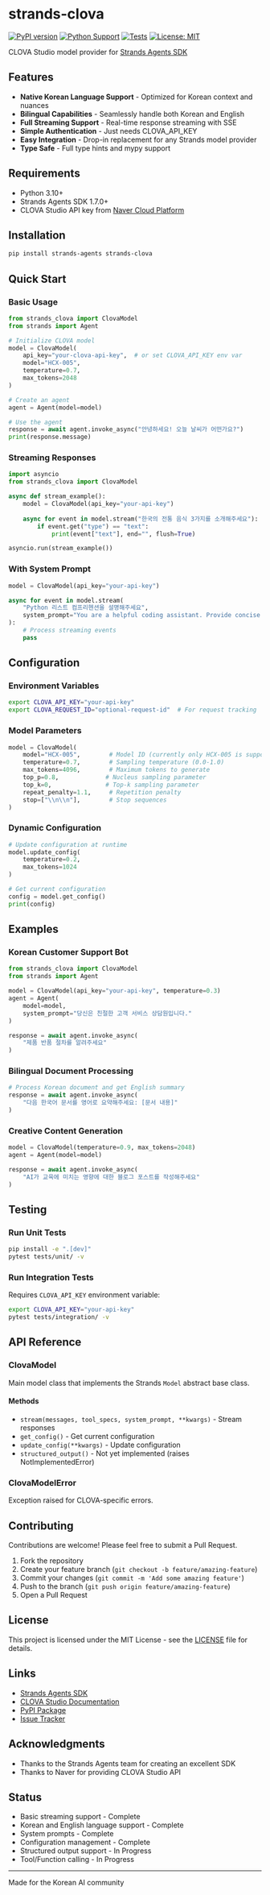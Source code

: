 # strands-clova

[![PyPI version](https://badge.fury.io/py/strands-clova.svg)](https://badge.fury.io/py/strands-clova)
[![Python Support](https://img.shields.io/pypi/pyversions/strands-clova.svg)](https://pypi.org/project/strands-clova/)
[![Tests](https://github.com/aidendef/strands-clova/actions/workflows/test.yml/badge.svg)](https://github.com/aidendef/strands-clova/actions/workflows/test.yml)
[![License: MIT](https://img.shields.io/badge/License-MIT-yellow.svg)](https://opensource.org/licenses/MIT)

CLOVA Studio model provider for [Strands Agents SDK](https://github.com/strands-agents/sdk-python)

## Features

- **Native Korean Language Support** - Optimized for Korean context and nuances
- **Bilingual Capabilities** - Seamlessly handle both Korean and English
- **Full Streaming Support** - Real-time response streaming with SSE
- **Simple Authentication** - Just needs CLOVA_API_KEY
- **Easy Integration** - Drop-in replacement for any Strands model provider
- **Type Safe** - Full type hints and mypy support

## Requirements

- Python 3.10+
- Strands Agents SDK 1.7.0+
- CLOVA Studio API key from [Naver Cloud Platform](https://www.ncloud.com/product/aiService/clovaStudio)

## Installation

```bash
pip install strands-agents strands-clova
```

## Quick Start

### Basic Usage

```python
from strands_clova import ClovaModel
from strands import Agent

# Initialize CLOVA model
model = ClovaModel(
    api_key="your-clova-api-key",  # or set CLOVA_API_KEY env var
    model="HCX-005",
    temperature=0.7,
    max_tokens=2048
)

# Create an agent
agent = Agent(model=model)

# Use the agent
response = await agent.invoke_async("안녕하세요! 오늘 날씨가 어떤가요?")
print(response.message)
```

### Streaming Responses

```python
import asyncio
from strands_clova import ClovaModel

async def stream_example():
    model = ClovaModel(api_key="your-api-key")
    
    async for event in model.stream("한국의 전통 음식 3가지를 소개해주세요"):
        if event.get("type") == "text":
            print(event["text"], end="", flush=True)

asyncio.run(stream_example())
```

### With System Prompt

```python
model = ClovaModel(api_key="your-api-key")

async for event in model.stream(
    "Python 리스트 컴프리헨션을 설명해주세요",
    system_prompt="You are a helpful coding assistant. Provide concise answers."
):
    # Process streaming events
    pass
```

## Configuration

### Environment Variables

```bash
export CLOVA_API_KEY="your-api-key"
export CLOVA_REQUEST_ID="optional-request-id"  # For request tracking
```

### Model Parameters

```python
model = ClovaModel(
    model="HCX-005",        # Model ID (currently only HCX-005 is supported)
    temperature=0.7,        # Sampling temperature (0.0-1.0)
    max_tokens=4096,        # Maximum tokens to generate
    top_p=0.8,             # Nucleus sampling parameter
    top_k=0,               # Top-k sampling parameter
    repeat_penalty=1.1,     # Repetition penalty
    stop=["\\n\\n"],        # Stop sequences
)
```

### Dynamic Configuration

```python
# Update configuration at runtime
model.update_config(
    temperature=0.2,
    max_tokens=1024
)

# Get current configuration
config = model.get_config()
print(config)
```

## Examples

### Korean Customer Support Bot

```python
from strands_clova import ClovaModel
from strands import Agent

model = ClovaModel(api_key="your-api-key", temperature=0.3)
agent = Agent(
    model=model,
    system_prompt="당신은 친절한 고객 서비스 상담원입니다."
)

response = await agent.invoke_async(
    "제품 반품 절차를 알려주세요"
)
```

### Bilingual Document Processing

```python
# Process Korean document and get English summary
response = await agent.invoke_async(
    "다음 한국어 문서를 영어로 요약해주세요: [문서 내용]"
)
```

### Creative Content Generation

```python
model = ClovaModel(temperature=0.9, max_tokens=2048)
agent = Agent(model=model)

response = await agent.invoke_async(
    "AI가 교육에 미치는 영향에 대한 블로그 포스트를 작성해주세요"
)
```

## Testing

### Run Unit Tests

```bash
pip install -e ".[dev]"
pytest tests/unit/ -v
```

### Run Integration Tests

Requires `CLOVA_API_KEY` environment variable:

```bash
export CLOVA_API_KEY="your-api-key"
pytest tests/integration/ -v
```

## API Reference

### ClovaModel

Main model class that implements the Strands `Model` abstract base class.

#### Methods

- `stream(messages, tool_specs, system_prompt, **kwargs)` - Stream responses
- `get_config()` - Get current configuration
- `update_config(**kwargs)` - Update configuration
- `structured_output()` - Not yet implemented (raises NotImplementedError)

### ClovaModelError

Exception raised for CLOVA-specific errors.

## Contributing

Contributions are welcome! Please feel free to submit a Pull Request.

1. Fork the repository
2. Create your feature branch (`git checkout -b feature/amazing-feature`)
3. Commit your changes (`git commit -m 'Add some amazing feature'`)
4. Push to the branch (`git push origin feature/amazing-feature`)
5. Open a Pull Request

## License

This project is licensed under the MIT License - see the [LICENSE](LICENSE) file for details.

## Links

- [Strands Agents SDK](https://github.com/strands-agents/sdk-python)
- [CLOVA Studio Documentation](https://www.ncloud.com/product/aiService/clovaStudio)
- [PyPI Package](https://pypi.org/project/strands-clova/)
- [Issue Tracker](https://github.com/aidendef/strands-clova/issues)

## Acknowledgments

- Thanks to the Strands Agents team for creating an excellent SDK
- Thanks to Naver for providing CLOVA Studio API

## Status

- Basic streaming support - Complete
- Korean and English language support - Complete  
- System prompts - Complete
- Configuration management - Complete
- Structured output support - In Progress
- Tool/Function calling - In Progress

---

Made for the Korean AI community